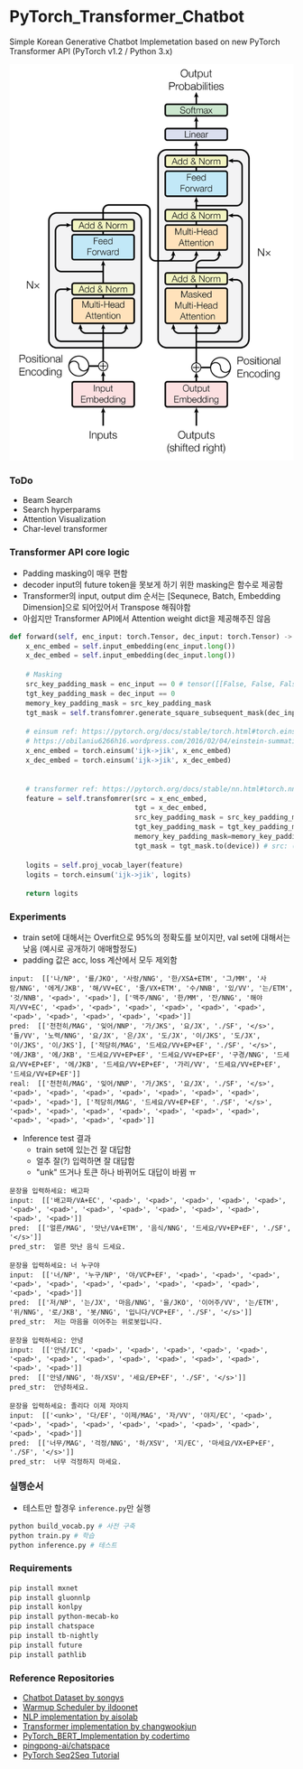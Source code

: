# PyTorch_Transformer_Chatbot

Simple Korean Generative Chatbot Implemetation based on new PyTorch Transformer API (PyTorch v1.2 / Python 3.x)

![transformer_fig](./assets/transformer_fig.png)

### ToDo
- Beam Search
- Search hyperparams
- Attention Visualization
- Char-level transformer

### Transformer API core logic
- Padding masking이 매우 편함
- decoder input의 future token을 못보게 하기 위한 masking은 함수로 제공함
- Transformer의 input, output dim 순서는 [Sequnece, Batch, Embedding Dimension]으로 되어있어서 Transpose 해줘야함
- 아쉽지만 Transformer API에서 Attention weight dict을 제공해주진 않음

```python
def forward(self, enc_input: torch.Tensor, dec_input: torch.Tensor) -> torch.Tensor:
    x_enc_embed = self.input_embedding(enc_input.long())
    x_dec_embed = self.input_embedding(dec_input.long())

    # Masking
    src_key_padding_mask = enc_input == 0 # tensor([[False, False, False,  True,  ...,  True]])
    tgt_key_padding_mask = dec_input == 0
    memory_key_padding_mask = src_key_padding_mask
    tgt_mask = self.transfomrer.generate_square_subsequent_mask(dec_input.size(1))

    # einsum ref: https://pytorch.org/docs/stable/torch.html#torch.einsum
    # https://obilaniu6266h16.wordpress.com/2016/02/04/einstein-summation-in-numpy/
    x_enc_embed = torch.einsum('ijk->jik', x_enc_embed)
    x_dec_embed = torch.einsum('ijk->jik', x_dec_embed)


    # transformer ref: https://pytorch.org/docs/stable/nn.html#torch.nn.Transformer
    feature = self.transfomrer(src = x_enc_embed,
                               tgt = x_dec_embed,
                               src_key_padding_mask = src_key_padding_mask,
                               tgt_key_padding_mask = tgt_key_padding_mask,
                               memory_key_padding_mask=memory_key_padding_mask,
                               tgt_mask = tgt_mask.to(device)) # src: (S,N,E) tgt: (T,N,E)

    logits = self.proj_vocab_layer(feature)
    logits = torch.einsum('ijk->jik', logits)

    return logits
```

### Experiments

- train set에 대해서는 Overfit으로 95%의 정확도를 보이지만, val set에 대해서는 낮음 (예시로 공개하기 애매할정도)
- padding 값은 acc, loss 계산에서 모두 제외함

```
input:  [['나/NP', '를/JKO', '사랑/NNG', '한/XSA+ETM', '그/MM', '사람/NNG', '에게/JKB', '해/VV+EC', '줄/VX+ETM', '수/NNB', '있/VV', '는/ETM', '것/NNB', '<pad>', '<pad>'], ['맥주/NNG', '한/MM', '잔/NNG', '해야지/VV+EC', '<pad>', '<pad>', '<pad>', '<pad>', '<pad>', '<pad>', '<pad>', '<pad>', '<pad>', '<pad>', '<pad>']]
pred:  [['천천히/MAG', '잊어/NNP', '가/JKS', '요/JX', './SF', '</s>', '들/VV', '노력/NNG', '요/JX', '은/JX', '도/JX', '이/JKS', '도/JX', '이/JKS', '이/JKS'], ['적당히/MAG', '드세요/VV+EP+EF', './SF', '</s>', '에/JKB', '에/JKB', '드세요/VV+EP+EF', '드세요/VV+EP+EF', '구경/NNG', '드세요/VV+EP+EF', '에/JKB', '드세요/VV+EP+EF', '가리/VV', '드세요/VV+EP+EF', '드세요/VV+EP+EF']]
real:  [['천천히/MAG', '잊어/NNP', '가/JKS', '요/JX', './SF', '</s>', '<pad>', '<pad>', '<pad>', '<pad>', '<pad>', '<pad>', '<pad>', '<pad>', '<pad>'], ['적당히/MAG', '드세요/VV+EP+EF', './SF', '</s>', '<pad>', '<pad>', '<pad>', '<pad>', '<pad>', '<pad>', '<pad>', '<pad>', '<pad>', '<pad>', '<pad>']]
```

- Inference test 결과
    - train set에 있는건 잘 대답함
    - 얼추 잘(?) 입력하면 잘 대답함
    - "unk" 뜨거나 토큰 하나 바뀌어도 대답이 바뀜 ㅠ

```
문장을 입력하세요: 배고파
input:  [['배고파/VA+EC', '<pad>', '<pad>', '<pad>', '<pad>', '<pad>', '<pad>', '<pad>', '<pad>', '<pad>', '<pad>', '<pad>', '<pad>', '<pad>', '<pad>']]
pred:  [['얼른/MAG', '맛난/VA+ETM', '음식/NNG', '드세요/VV+EP+EF', './SF', '</s>']]
pred_str:  얼른 맛난 음식 드세요.

문장을 입력하세요: 너 누구야
input:  [['너/NP', '누구/NP', '야/VCP+EF', '<pad>', '<pad>', '<pad>', '<pad>', '<pad>', '<pad>', '<pad>', '<pad>', '<pad>', '<pad>', '<pad>', '<pad>']]
pred:  [['저/NP', '는/JX', '마음/NNG', '을/JKO', '이어주/VV', '는/ETM', '위/NNG', '로/JKB', '봇/NNG', '입니다/VCP+EF', './SF', '</s>']]
pred_str:  저는 마음을 이어주는 위로봇입니다.

문장을 입력하세요: 안녕
input:  [['안녕/IC', '<pad>', '<pad>', '<pad>', '<pad>', '<pad>', '<pad>', '<pad>', '<pad>', '<pad>', '<pad>', '<pad>', '<pad>', '<pad>', '<pad>']]
pred:  [['안녕/NNG', '하/XSV', '세요/EP+EF', './SF', '</s>']]
pred_str:  안녕하세요.

문장을 입력하세요: 졸리다 이제 자야지
input:  [['<unk>', '다/EF', '이제/MAG', '자/VV', '야지/EC', '<pad>', '<pad>', '<pad>', '<pad>', '<pad>', '<pad>', '<pad>', '<pad>', '<pad>', '<pad>']]
pred:  [['너무/MAG', '걱정/NNG', '하/XSV', '지/EC', '마세요/VX+EP+EF', './SF', '</s>']]
pred_str:  너무 걱정하지 마세요.
```

### 실행순서
- 테스트만 할경우 ```inference.py```만 실행

```bash
python build_vocab.py # 사전 구축
python train.py # 학습
python inference.py # 테스트
```

### Requirements

```bash
pip install mxnet
pip install gluonnlp
pip install konlpy
pip install python-mecab-ko
pip install chatspace
pip install tb-nightly
pip install future
pip install pathlib
```


### Reference Repositories
- [Chatbot Dataset by songys](https://github.com/songys/Chatbot_data)
- [Warmup Scheduler by ildoonet](https://github.com/ildoonet/pytorch-gradual-warmup-lr/blob/master/warmup_scheduler/scheduler.py)
- [NLP implementation by aisolab](https://github.com/aisolab/nlp_implementation)
- [Transformer implementation by changwookjun](https://github.com/changwookjun/Transformer)
- [PyTorch_BERT_Implementation by codertimo](https://github.com/codertimo/BERT-pytorch)
- [pingpong-ai/chatspace](https://github.com/pingpong-ai/chatspace/tree/master)
- [PyTorch Seq2Seq Tutorial](https://colab.research.google.com/github/pytorch/tutorials/blob/gh-pages/_downloads/seq2seq_translation_tutorial.ipynb#scrollTo=OXkt42mheogQ)
